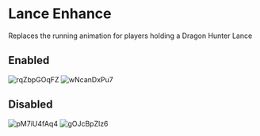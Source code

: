 # Lance Enhance

Replaces the running animation for players holding a Dragon Hunter Lance

## Enabled
![rqZbpGOqFZ](https://user-images.githubusercontent.com/54762282/107612299-f07f8700-6c13-11eb-86e5-b5b443211d46.gif) ![wNcanDxPu7](https://user-images.githubusercontent.com/54762282/107612294-ed849680-6c13-11eb-8075-e666e96f4c01.gif)
## Disabled
![pM7iU4fAq4](https://user-images.githubusercontent.com/54762282/107612302-f1b0b400-6c13-11eb-867d-a3ab40200b5b.gif) ![gOJcBpZlz6](https://user-images.githubusercontent.com/54762282/107612289-eb223c80-6c13-11eb-82ef-0ad453bd174a.gif)
